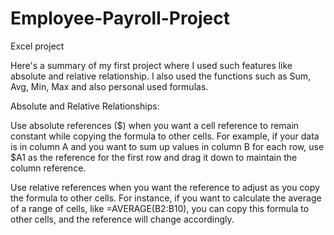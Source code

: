 # Employee-Payroll-Project
Excel project

Here's a summary of my first project where I used such features like absolute and relative relationship. I also used the functions such as Sum, Avg, Min, Max and also personal used formulas. 

Absolute and Relative Relationships:

Use absolute references ($) when you want a cell reference to remain constant while copying the formula to other cells. For example, if your data is in column A and you want to sum up values in column B for each row, use $A1 as the reference for the first row and drag it down to maintain the column reference.

Use relative references when you want the reference to adjust as you copy the formula to other cells. For instance, if you want to calculate the average of a range of cells, like =AVERAGE(B2:B10), you can copy this formula to other cells, and the reference will change accordingly.
